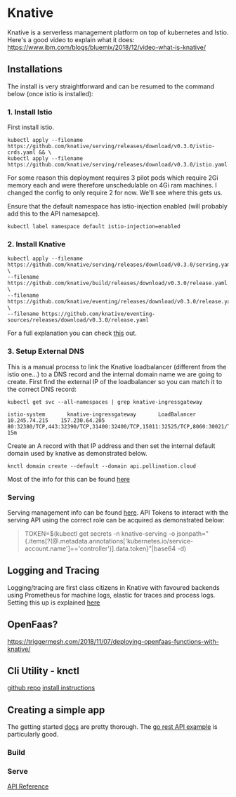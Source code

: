 # Knative
Knative is a serverless management platform on top of kubernetes and Istio. Here's a good video to explain what it does: https://www.ibm.com/blogs/bluemix/2018/12/video-what-is-knative/

## Installations
The install is very straightforward and can be resumed to the command below (once istio is installed):

### 1. Install Istio
First install istio.
```console
kubectl apply --filename https://github.com/knative/serving/releases/download/v0.3.0/istio-crds.yaml && \
kubectl apply --filename https://github.com/knative/serving/releases/download/v0.3.0/istio.yaml
```
For some reason this deployment requires 3 pilot pods which require 2Gi memory each and were therefore unschedulable on 4Gi ram machines. I changed the config to only require 2 for now. We'll see where this gets us.

Ensure that the default namespace has istio-injection enabled (will probably add this to the API namesapce).
```console
kubectl label namespace default istio-injection=enabled
```

### 2. Install Knative
```console
kubectl apply --filename https://github.com/knative/serving/releases/download/v0.3.0/serving.yaml \
--filename https://github.com/knative/build/releases/download/v0.3.0/release.yaml \
--filename https://github.com/knative/eventing/releases/download/v0.3.0/release.yaml \
--filename https://github.com/knative/eventing-sources/releases/download/v0.3.0/release.yaml
```
For a full explanation you can check [this](https://github.com/knative/docs/blob/master/install/Knative-with-any-k8s.md) out.


### 3. Setup External DNS
This is a manual process to link the Knative loadbalancer (different from the istio one...) to a DNS record and the internal domain name we are going to create. First find the external IP of the loadbalancer so you can match it to the correct DNS record:

```console
kubectl get svc --all-namespaces | grep knative-ingressgateway

istio-system       knative-ingressgateway       LoadBalancer   10.245.74.215    157.230.64.205   80:32380/TCP,443:32390/TCP,31400:32400/TCP,15011:32525/TCP,8060:30021/TCP,853:31537/TCP,15030:30137/TCP,15031:31203/TCP   15m
```

Create an A record with that IP address and then set the internal default domain used by knative as demonstrated below.

```console
knctl domain create --default --domain api.pollination.cloud
```

Most of the info for this can be found [here](https://starkandwayne.com/blog/adding-a-custom-domain-for-knative-services/)


### Serving
Serving management info can be found [here](https://github.com/knative/docs/tree/master/serving).
API Tokens to interact with the serving API using the correct role can be acquired as demonstrated below:
> TOKEN=$(kubectl get secrets -n knative-serving -o jsonpath="{.items[?(@.metadata.annotations['kubernetes\.io/service-account\.name']=='controller')].data.token}"|base64 -d)


## Logging and Tracing
Logging/tracing are first class citizens in Knative with favoured backends using Prometheus for machine logs, elastic for traces and process logs. Setting this up is explained [here](https://github.com/knative/docs/blob/master/serving/installing-logging-metrics-traces.md)


## OpenFaas? 
https://triggermesh.com/2018/11/07/deploying-openfaas-functions-with-knative/

## Cli Utility - knctl
[github repo](https://github.com/cppforlife/knctl)
[install instructions](https://github.com/cppforlife/knctl/blob/master/docs/basic-workflow.md)

## Creating a simple app
The getting started [docs](https://github.com/knative/docs) are pretty thorough. The [go rest API example](https://github.com/knative/docs/tree/master/serving/samples/rest-api-go) is particularly good.
### Build


### Serve
[API Reference](https://github.com/knative/docs/blob/master/reference/serving.md)
